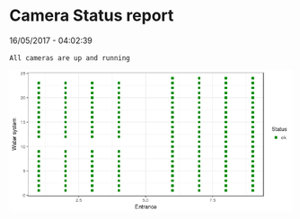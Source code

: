 Camera Status report
================
16/05/2017 - 04:02:39

    All cameras are up and running

![](camreport_files/figure-markdown_github/unnamed-chunk-2-1.png)
